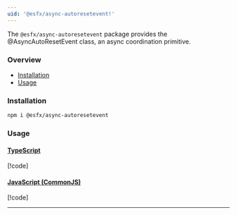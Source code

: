 ```yaml
---
uid: '@esfx/async-autoresetevent!'
---
```


The `@esfx/async-autoresetevent` package provides the @AsyncAutoResetEvent class, an async coordination primitive.

### Overview

* [Installation](#installation)
* [Usage](#usage)

### Installation

```sh
npm i @esfx/async-autoresetevent
```

### Usage

#### [TypeScript](#tab/ts)
[!code[](../examples/usage.ts)]

#### [JavaScript (CommonJS)](#tab/js)
[!code[](../examples/usage.js)]

***
